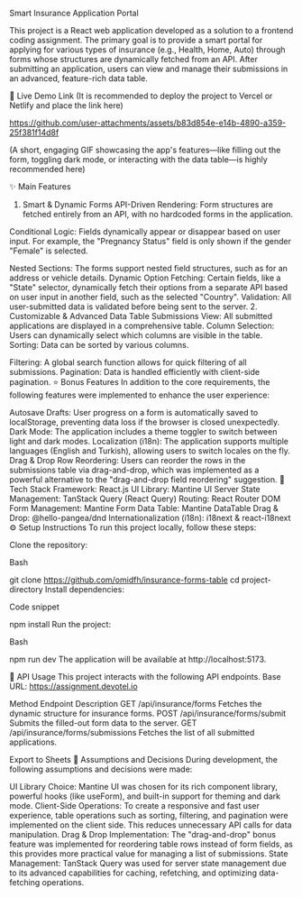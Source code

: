 Smart Insurance Application Portal


This project is a React web application developed as a solution to a frontend coding assignment. The primary goal is to provide a smart portal for applying for various types of insurance (e.g., Health, Home, Auto) through forms whose structures are dynamically fetched from an API. After submitting an application, users can view and manage their submissions in an advanced, feature-rich data table.




🚀 Live Demo Link
(It is recommended to deploy the project to Vercel or Netlify and place the link here)



https://github.com/user-attachments/assets/b83d854e-e14b-4890-a359-25f381f14d8f

(A short, engaging GIF showcasing the app's features—like filling out the form, toggling dark mode, or interacting with the data table—is highly recommended here)

✨ Main Features
1. Smart & Dynamic Forms
API-Driven Rendering: Form structures are fetched entirely from an API, with no hardcoded forms in the application.

Conditional Logic: Fields dynamically appear or disappear based on user input. For example, the "Pregnancy Status" field is only shown if the gender "Female" is selected.


Nested Sections: The forms support nested field structures, such as for an address or vehicle details.
Dynamic Option Fetching: Certain fields, like a "State" selector, dynamically fetch their options from a separate API based on user input in another field, such as the selected "Country".
Validation: All user-submitted data is validated before being sent to the server.
2. Customizable & Advanced Data Table
Submissions View: All submitted applications are displayed in a comprehensive table.
Column Selection: Users can dynamically select which columns are visible in the table.
Sorting: Data can be sorted by various columns.

Filtering: A global search function allows for quick filtering of all submissions.
Pagination: Data is handled efficiently with client-side pagination.
⭐ Bonus Features
In addition to the core requirements, the following features were implemented to enhance the user experience:

Autosave Drafts: User progress on a form is automatically saved to localStorage, preventing data loss if the browser is closed unexpectedly.
Dark Mode: The application includes a theme toggler to switch between light and dark modes.
Localization (i18n): The application supports multiple languages (English and Turkish), allowing users to switch locales on the fly.
Drag & Drop Row Reordering: Users can reorder the rows in the submissions table via drag-and-drop, which was implemented as a powerful alternative to the "drag-and-drop field reordering" suggestion.
🚀 Tech Stack
Framework: React.js
UI Library: Mantine UI
Server State Management: TanStack Query (React Query)
Routing: React Router DOM
Form Management: Mantine Form
Data Table: Mantine DataTable
Drag & Drop: @hello-pangea/dnd
Internationalization (i18n): i18next & react-i18next
⚙️ Setup Instructions
To run this project locally, follow these steps:

Clone the repository:

Bash

git clone https://github.com/omidfh/insurance-forms-table
cd project-directory
Install dependencies:

Code snippet

npm install
Run the project:

Bash

npm run dev
The application will be available at http://localhost:5173.

🔌 API Usage
This project interacts with the following API endpoints.
Base URL: https://assignment.devotel.io 

Method	Endpoint	Description
GET	/api/insurance/forms	Fetches the dynamic structure for insurance forms.
POST	/api/insurance/forms/submit	Submits the filled-out form data to the server.
GET	/api/insurance/forms/submissions	Fetches the list of all submitted applications.




Export to Sheets
📝 Assumptions and Decisions
During development, the following assumptions and decisions were made:

UI Library Choice: Mantine UI was chosen for its rich component library, powerful hooks (like useForm), and built-in support for theming and dark mode.
Client-Side Operations: To create a responsive and fast user experience, table operations such as sorting, filtering, and pagination were implemented on the client side. This reduces unnecessary API calls for data manipulation.
Drag & Drop Implementation: The "drag-and-drop" bonus feature was implemented for reordering table rows instead of form fields, as this provides more practical value for managing a list of submissions.
State Management: TanStack Query was used for server state management due to its advanced capabilities for caching, refetching, and optimizing data-fetching operations.

